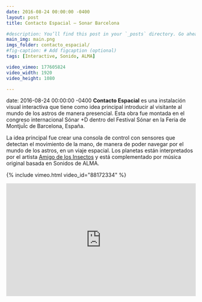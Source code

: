 ```yaml
---
date: 2016-08-24 00:00:00 -0400
layout: post
title: Contacto Espacial – Sonar Barcelona

#description: You’ll find this post in your `_posts` directory. Go ahead and edit it and re-build the site to see your changes. # Add post description (optional)
main_img: main.png
imgs_folder: contacto_espacial/
#fig-caption: # Add figcaption (optional)
tags: [Interactive, Sonido, ALMA]

video_vimeo: 177605824
video_width: 1920
video_height: 1080

---
```

date: 2016-08-24 00:00:00 -0400
**Contacto Espacial** es una instalación visual interactiva que tiene como idea principal introducir al visitante al mundo de los astros de manera presencial.
Esta obra fue montada en el congreso internacional Sónar +D dentro del Festival Sónar en la Feria de MontjuÏc de Barcelona, España.

La idea principal fue crear una consola de control con sensores que detectan el movimiento de la mano, de manera de poder navegar por el mundo de los astros, en un viaje espacial. Los planetas están interpretados por el artista [Amigo de los Insectos](lamanifestacion.tumblr.com) y está complementado por música original basada en Sonidos de ALMA.

{% include vimeo.html video_id="88172334" %}

<iframe width="100%" height="300" scrolling="no" frameborder="no" src="https://w.soundcloud.com/player/?url=https%3A//api.soundcloud.com/playlists/247165824&amp;color=ff5500&amp;auto_play=false&amp;hide_related=false&amp;show_comments=true&amp;show_user=true&amp;show_reposts=false"></iframe>
